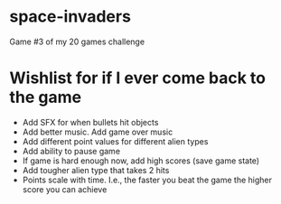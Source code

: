 # space-invaders
Game #3 of my 20 games challenge

# Wishlist for if I ever come back to the game

- Add SFX for when bullets hit objects
- Add better music. Add game over music
- Add different point values for different alien types
- Add ability to pause game
- If game is hard enough now, add high scores (save game state)
- Add tougher alien type that takes 2 hits
- Points scale with time. I.e., the faster you beat the game the higher score you can achieve
